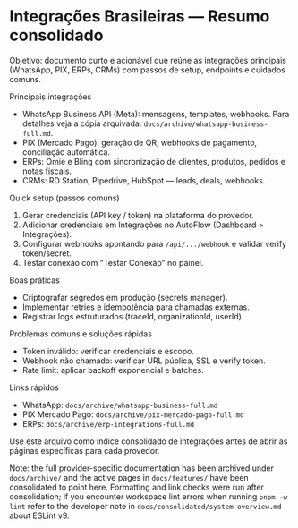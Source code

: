 # Integrações Brasileiras — Resumo consolidado

Objetivo: documento curto e acionável que reúne as integrações principais (WhatsApp, PIX, ERPs, CRMs) com passos de setup, endpoints e cuidados comuns.

Principais integrações

- WhatsApp Business API (Meta): mensagens, templates, webhooks. Para detalhes veja a cópia arquivada: `docs/archive/whatsapp-business-full.md`.
- PIX (Mercado Pago): geração de QR, webhooks de pagamento, conciliação automática.
- ERPs: Omie e Bling com sincronização de clientes, produtos, pedidos e notas fiscais.
- CRMs: RD Station, Pipedrive, HubSpot — leads, deals, webhooks.

Quick setup (passos comuns)

1. Gerar credenciais (API key / token) na plataforma do provedor.
2. Adicionar credenciais em Integrações no AutoFlow (Dashboard > Integrações).
3. Configurar webhooks apontando para `/api/.../webhook` e validar verify token/secret.
4. Testar conexão com "Testar Conexão" no painel.

Boas práticas

- Criptografar segredos em produção (secrets manager).
- Implementar retries e idempotência para chamadas externas.
- Registrar logs estruturados (traceId, organizationId, userId).

Problemas comuns e soluções rápidas

- Token inválido: verificar credenciais e escopo.
- Webhook não chamado: verificar URL pública, SSL e verify token.
- Rate limit: aplicar backoff exponencial e batches.

Links rápidos

- WhatsApp: `docs/archive/whatsapp-business-full.md`
- PIX Mercado Pago: `docs/archive/pix-mercado-pago-full.md`
- ERPs: `docs/archive/erp-integrations-full.md`

Use este arquivo como índice consolidado de integrações antes de abrir as páginas específicas para cada provedor.

Note: the full provider-specific documentation has been archived under `docs/archive/` and the active pages in `docs/features/` have been consolidated to point here. Formatting and link checks were run after consolidation; if you encounter workspace lint errors when running `pnpm -w lint` refer to the developer note in `docs/consolidated/system-overview.md` about ESLint v9.
